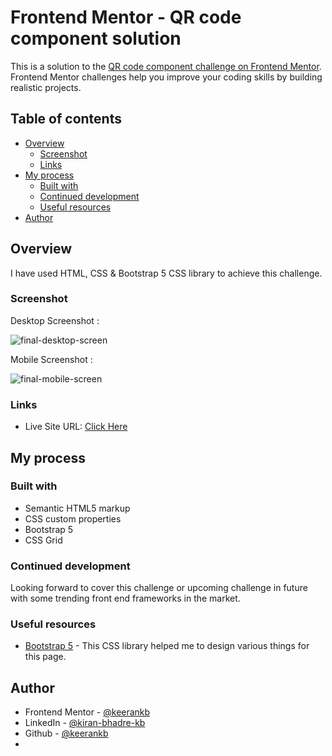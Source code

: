 # Frontend Mentor - QR code component solution

This is a solution to the [QR code component challenge on Frontend Mentor](https://www.frontendmentor.io/challenges/qr-code-component-iux_sIO_H). Frontend Mentor challenges help you improve your coding skills by building realistic projects. 

## Table of contents

- [Overview](#overview)
  - [Screenshot](#screenshot)
  - [Links](#links)
- [My process](#my-process)
  - [Built with](#built-with)
  - [Continued development](#continued-development)
  - [Useful resources](#useful-resources)
- [Author](#author)

## Overview

I have used HTML, CSS & Bootstrap 5 CSS library to achieve this challenge.

### Screenshot

Desktop Screenshot :

![final-desktop-screen](https://github.com/keerankb/qr-code-frontend-mentor/assets/63469336/c9ff66de-3745-424b-bcb1-79c783b79369)

Mobile Screenshot :

![final-mobile-screen](https://github.com/keerankb/qr-code-frontend-mentor/assets/63469336/f3f4cff5-5e46-4646-8028-8715d3c80c34)

### Links

- Live Site URL: [Click Here](https://keerankb.github.io/qr-code-frontend-mentor/)

## My process

### Built with

- Semantic HTML5 markup
- CSS custom properties
- Bootstrap 5
- CSS Grid

### Continued development

Looking forward to cover this challenge or upcoming challenge in future with some trending front end frameworks in the market.

### Useful resources

- [Bootstrap 5](https://getbootstrap.com/) - This CSS library helped me to design various things for this page.

## Author

- Frontend Mentor - [@keerankb](https://www.frontendmentor.io/profile/keerankb)
- LinkedIn - [@kiran-bhadre-kb](https://www.linkedin.com/in/kiran-bhadre-kb)
- Github  - [@keerankb](https://github.com/keerankb)
- 
